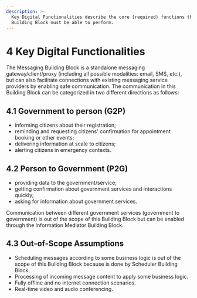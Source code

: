 ```yaml
---
description: >-
  Key Digital Functionalities describe the core (required) functions that this
  Building Block must be able to perform.
---
```


# 4 Key Digital Functionalities

The Messaging Building Block is a standalone messaging gateway/client/proxy (including all possible modalities: email, SMS, etc.), but can also facilitate connections with existing messaging service providers by enabling safe communication. The communication in this Building Block can be categorized in two different directions as follows:

## 4.1 Government to person (G2P) <a href="#docs-internal-guid-c38a9447-7fff-fcb5-e6eb-c6419072f004" id="docs-internal-guid-c38a9447-7fff-fcb5-e6eb-c6419072f004"></a>

* informing citizens about their registration;
* reminding and requesting citizens' confirmation for appointment booking or other events;
* delivering information at scale to citizens;
* alerting citizens in emergency contexts.

## 4.2 Person to Government (P2G) <a href="#docs-internal-guid-c38a9447-7fff-fcb5-e6eb-c6419072f004" id="docs-internal-guid-c38a9447-7fff-fcb5-e6eb-c6419072f004"></a>

* providing data to the government/service;
* getting confirmation about government services and interactions quickly;
* asking for information about government services.

Communication between different government services (government to government) is out of the scope of this Building Block but can be enabled through the Information Mediator Building Block.

## 4.3 Out-of-Scope Assumptions

* Scheduling messages according to some business logic is out of the scope of this Building Block because is done by Scheduler Building Block.
* Processing of incoming message content to apply some business logic.
* Fully offline and no internet connection scenarios.
* Real-time video and audio conferencing.
